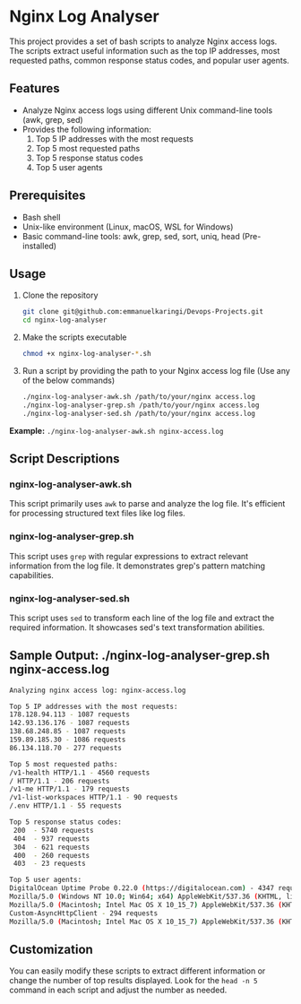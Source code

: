 # Nginx Log Analyser
This project provides a set of bash scripts to analyze Nginx access logs. The scripts extract useful information such as the top IP addresses, most requested paths, common response status codes, and popular user agents.

## Features
- Analyze Nginx access logs using different Unix command-line tools (awk, grep, sed)
- Provides the following information:
    1. Top 5 IP addresses with the most requests
    2. Top 5 most requested paths
    3. Top 5 response status codes
    4. Top 5 user agents

## Prerequisites
- Bash shell
- Unix-like environment (Linux, macOS, WSL for Windows)
- Basic command-line tools: awk, grep, sed, sort, uniq, head (Pre-installed)

## Usage
1. Clone the repository

    ```sh
    git clone git@github.com:emmanuelkaringi/Devops-Projects.git
    cd nginx-log-analyser
    ```
2. Make the scripts executable

    ```sh
    chmod +x nginx-log-analyser-*.sh
    ```
4. Run a script by providing the path to your Nginx access log file (Use any of the below commands)
    ```sh
    ./nginx-log-analyser-awk.sh /path/to/your/nginx access.log
    ./nginx-log-analyser-grep.sh /path/to/your/nginx access.log
    ./nginx-log-analyser-sed.sh /path/to/your/nginx access.log
    ```

**Example:** `./nginx-log-analyser-awk.sh nginx-access.log`

## Script Descriptions
### nginx-log-analyser-awk.sh
This script primarily uses `awk` to parse and analyze the log file. It's efficient for processing structured text files like log files.
### nginx-log-analyser-grep.sh
This script uses `grep` with regular expressions to extract relevant information from the log file. It demonstrates grep's pattern matching capabilities.
### nginx-log-analyser-sed.sh
This script uses `sed` to transform each line of the log file and extract the required information. It showcases sed's text transformation abilities.

## Sample Output: ./nginx-log-analyser-grep.sh nginx-access.log

```sh
Analyzing nginx access log: nginx-access.log

Top 5 IP addresses with the most requests:
178.128.94.113 - 1087 requests
142.93.136.176 - 1087 requests
138.68.248.85 - 1087 requests
159.89.185.30 - 1086 requests
86.134.118.70 - 277 requests

Top 5 most requested paths:
/v1-health HTTP/1.1 - 4560 requests
/ HTTP/1.1 - 206 requests
/v1-me HTTP/1.1 - 179 requests
/v1-list-workspaces HTTP/1.1 - 90 requests
/.env HTTP/1.1 - 55 requests

Top 5 response status codes:
 200  - 5740 requests
 404  - 937 requests
 304  - 621 requests
 400  - 260 requests
 403  - 23 requests

Top 5 user agents:
DigitalOcean Uptime Probe 0.22.0 (https://digitalocean.com) - 4347 requests
Mozilla/5.0 (Windows NT 10.0; Win64; x64) AppleWebKit/537.36 (KHTML, like Gecko) Chrome/129.0.0.0 Safari/537.36 - 513 requests
Mozilla/5.0 (Macintosh; Intel Mac OS X 10_15_7) AppleWebKit/537.36 (KHTML, like Gecko) Chrome/129.0.0.0 Safari/537.36 - 332 requests
Custom-AsyncHttpClient - 294 requests
Mozilla/5.0 (Macintosh; Intel Mac OS X 10_15_7) AppleWebKit/537.36 (KHTML, like Gecko) Chrome/128.0.0.0 Safari/537.36 - 282 requests
```

## Customization
You can easily modify these scripts to extract different information or change the number of top results displayed. Look for the `head -n 5` command in each script and adjust the number as needed.